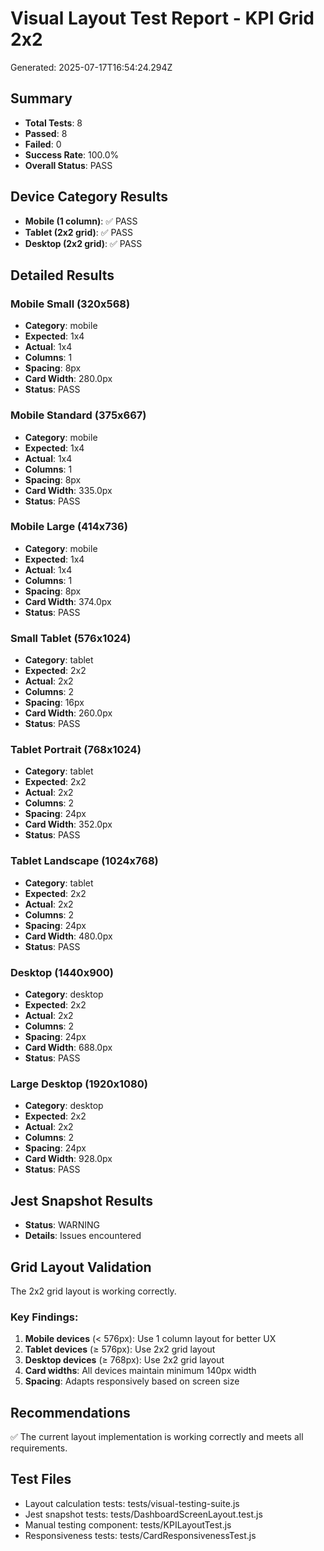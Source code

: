 # Visual Layout Test Report - KPI Grid 2x2
Generated: 2025-07-17T16:54:24.294Z

## Summary
- **Total Tests**: 8
- **Passed**: 8
- **Failed**: 0
- **Success Rate**: 100.0%
- **Overall Status**: PASS

## Device Category Results
- **Mobile (1 column)**: ✅ PASS
- **Tablet (2x2 grid)**: ✅ PASS
- **Desktop (2x2 grid)**: ✅ PASS

## Detailed Results

### Mobile Small (320x568)
- **Category**: mobile
- **Expected**: 1x4
- **Actual**: 1x4
- **Columns**: 1
- **Spacing**: 8px
- **Card Width**: 280.0px
- **Status**: PASS

### Mobile Standard (375x667)
- **Category**: mobile
- **Expected**: 1x4
- **Actual**: 1x4
- **Columns**: 1
- **Spacing**: 8px
- **Card Width**: 335.0px
- **Status**: PASS

### Mobile Large (414x736)
- **Category**: mobile
- **Expected**: 1x4
- **Actual**: 1x4
- **Columns**: 1
- **Spacing**: 8px
- **Card Width**: 374.0px
- **Status**: PASS

### Small Tablet (576x1024)
- **Category**: tablet
- **Expected**: 2x2
- **Actual**: 2x2
- **Columns**: 2
- **Spacing**: 16px
- **Card Width**: 260.0px
- **Status**: PASS

### Tablet Portrait (768x1024)
- **Category**: tablet
- **Expected**: 2x2
- **Actual**: 2x2
- **Columns**: 2
- **Spacing**: 24px
- **Card Width**: 352.0px
- **Status**: PASS

### Tablet Landscape (1024x768)
- **Category**: tablet
- **Expected**: 2x2
- **Actual**: 2x2
- **Columns**: 2
- **Spacing**: 24px
- **Card Width**: 480.0px
- **Status**: PASS

### Desktop (1440x900)
- **Category**: desktop
- **Expected**: 2x2
- **Actual**: 2x2
- **Columns**: 2
- **Spacing**: 24px
- **Card Width**: 688.0px
- **Status**: PASS

### Large Desktop (1920x1080)
- **Category**: desktop
- **Expected**: 2x2
- **Actual**: 2x2
- **Columns**: 2
- **Spacing**: 24px
- **Card Width**: 928.0px
- **Status**: PASS


## Jest Snapshot Results
- **Status**: WARNING
- **Details**: Issues encountered

## Grid Layout Validation
The 2x2 grid layout is working correctly.

### Key Findings:
1. **Mobile devices** (< 576px): Use 1 column layout for better UX
2. **Tablet devices** (≥ 576px): Use 2x2 grid layout
3. **Desktop devices** (≥ 768px): Use 2x2 grid layout
4. **Card widths**: All devices maintain minimum 140px width
5. **Spacing**: Adapts responsively based on screen size

## Recommendations
✅ The current layout implementation is working correctly and meets all requirements.

## Test Files
- Layout calculation tests: tests/visual-testing-suite.js
- Jest snapshot tests: tests/DashboardScreenLayout.test.js
- Manual testing component: tests/KPILayoutTest.js
- Responsiveness tests: tests/CardResponsivenessTest.js
